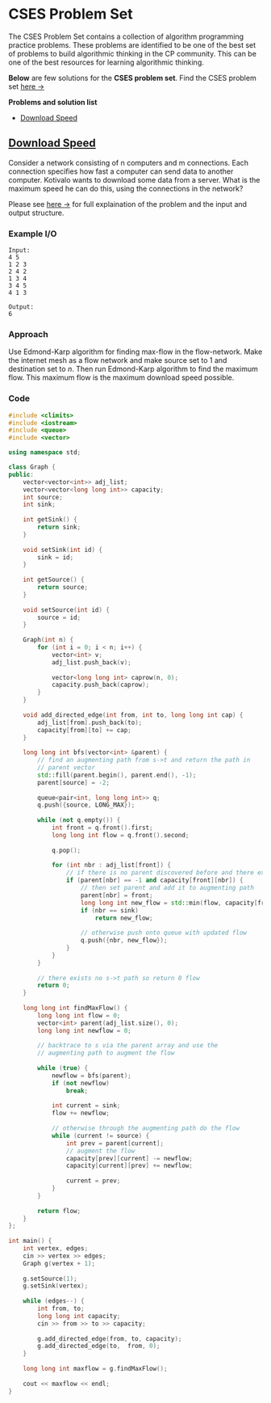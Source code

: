 # CSES Problem Set
The CSES Problem Set contains a collection of algorithm programming practice problems. These problems are identified to be one of the best set of problems to build algorithmic thinking in the CP community. This can be one of the best resources for learning algorithmic thinking. 

**Below** are few solutions for the **CSES problem set**. Find the CSES problem set [here $\to$](https://cses.fi/problemset/)

**Problems and solution list**

- [Download Speed](#download-speed)

## [Download Speed](https://cses.fi/problemset/task/1694)
Consider a network consisting of n computers and m connections. Each connection specifies how fast a computer can send data to another computer. Kotivalo wants to download some data from a server. What is the maximum speed he can do this, using the connections in the network?

Please see [here $\to$](https://cses.fi/problemset/task/1694/) for full explaination of the problem and the input and output structure.

### Example I/O
```
Input:
4 5
1 2 3
2 4 2
1 3 4
3 4 5
4 1 3

Output:
6
```

### Approach
Use Edmond-Karp algorithm for finding max-flow in the flow-network. Make the internet mesh as a flow network and make source set to $1$ and destination set to $n$. Then run Edmond-Karp algorithm to find the maximum flow. This maximum flow is the maximum download speed possible.

### Code
```cpp
#include <climits>
#include <iostream>
#include <queue>
#include <vector>

using namespace std;

class Graph {
public:
    vector<vector<int>> adj_list;
    vector<vector<long long int>> capacity;
    int source;
    int sink;
 
    int getSink() {
        return sink;
    }
 
    void setSink(int id) {
        sink = id;
    }
 
    int getSource() {
        return source;
    }
 
    void setSource(int id) {
        source = id;
    }
 
    Graph(int n) {
        for (int i = 0; i < n; i++) {
            vector<int> v;
            adj_list.push_back(v);
 
            vector<long long int> caprow(n, 0);
            capacity.push_back(caprow);
        }
    }
 
    void add_directed_edge(int from, int to, long long int cap) {
        adj_list[from].push_back(to);
        capacity[from][to] += cap;
    }
 
    long long int bfs(vector<int> &parent) {
        // find an augmenting path from s->t and return the path in
        // parent vector
        std::fill(parent.begin(), parent.end(), -1);
        parent[source] = -2;
 
        queue<pair<int, long long int>> q;
        q.push({source, LONG_MAX});
 
        while (not q.empty()) {
            int front = q.front().first;
            long long int flow = q.front().second;
 
            q.pop();
 
            for (int nbr : adj_list[front]) {
                // if there is no parent discovered before and there exists a flow
                if (parent[nbr] == -1 and capacity[front][nbr]) {
                    // then set parent and add it to augmenting path
                    parent[nbr] = front;
                    long long int new_flow = std::min(flow, capacity[front][nbr]);
                    if (nbr == sink)
                        return new_flow;
 
                    // otherwise push onto queue with updated flow
                    q.push({nbr, new_flow});
                }
            }
        }
 
        // there exists no s->t path so return 0 flow
        return 0;
    }
 
    long long int findMaxFlow() {
        long long int flow = 0;
        vector<int> parent(adj_list.size(), 0);
        long long int newflow = 0;
 
        // backtrace to s via the parent array and use the
        // augmenting path to augment the flow
 
        while (true) {
            newflow = bfs(parent);
            if (not newflow)
                break;
 
            int current = sink;
            flow += newflow;
 
            // otherwise through the augmenting path do the flow
            while (current != source) {
                int prev = parent[current];
                // augment the flow
                capacity[prev][current] -= newflow;
                capacity[current][prev] += newflow;
 
                current = prev;
            }
        }
 
        return flow;
    }
};
 
int main() {
    int vertex, edges;
    cin >> vertex >> edges;
    Graph g(vertex + 1);
 
    g.setSource(1);
    g.setSink(vertex);
 
    while (edges--) {
        int from, to;
        long long int capacity;
        cin >> from >> to >> capacity;
 
        g.add_directed_edge(from, to, capacity);
        g.add_directed_edge(to,  from, 0);
    }
 
    long long int maxflow = g.findMaxFlow();
 
    cout << maxflow << endl;
}
```